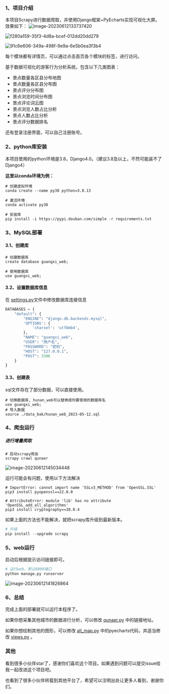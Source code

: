 ### 1、项目介绍

本项目Scrapy进行数据爬取，并使用Django框架+PyEcharts实现可视化大屏。效果如下：
![image-20230612133737420](./README.assets/image-20230612133737420.png)

![f280a159-35f3-4d8a-bcef-012dd20dd279](./README.assets/f280a159-35f3-4d8a-bcef-012dd20dd279.png)

![91c6e606-349a-498f-9e9a-6e5b0ea3f3b4](./README.assets/91c6e606-349a-498f-9e9a-6e5b0ea3f3b4.png)

每个模块都有详情页，可以通过点击首页各个模块的标签，进行访问。

基于数据可视化的游客行为分析系统，包含以下几类图表：

- 景点数量各区县分布地图
- 景点数量各区县分布图
- 景点评分分布图
- 景点浏览时间分布图
- 景点评论词云图
- 景点浏览人数占比分析
- 景点人数占比分析
- 景点评分数据排名

还有登录注册界面，可以自己注册账号。

### 2、python库安装

本项目使用的python环境是3.8，Django4.0。（建议3.8及以上，不然可能装不了Django4）

**这里以conda环境为例：**

```shell
# 创建虚拟环境
conda create --name py38 python=3.8.13
 
# 激活环境
conda activate py38

# 安装库
pip install -i https://pypi.douban.com/simple -r requirements.txt
```



### 3、MySQL部署

#### 3.1、创建库

```shell
# 创建数据库
create database guangxi_web;
 
# 使用数据库
use guangxi_web;
```



#### 3.2、设置数据库信息

在 [settings.py](guangxi_web/settings.py)文件中修改数据库连接信息

```python
DATABASES = {
    "default": {
        "ENGINE": "django.db.backends.mysql",
        'OPTIONS': {
            'charset': 'utf8mb4',
        },
        "NAME": "guangxi_web",
        "USER": "用户名",
        "PASSWORD": "密码",
        "HOST": "127.0.0.1",
        "POST": 3306
    }
}
```



#### 3.3、创建表

sql文件存在了部分数据，可以直接使用。

```shell
# 切换数据库, hunan_web可以替换成你要使用的数据库名
use guangxi_web;
# 导入数据
source ./data_bak/hunan_web_2023-05-12.sql
```



### 4、爬虫运行

##### 进行增量爬取

```shell
# 启动scrapy爬虫
scrapy crawl qunaer
```

![image-20230612145034448](./README.assets/image-20230612145034448.png)



运行可能会有问题，使用以下方法解决

```shell
# ImportError: cannot import name 'SSLv3_METHOD' from 'OpenSSL.SSL'
pip3 install pyopenssl==22.0.0
 
# AttributeError: module 'lib' has no attribute 'OpenSSL_add_all_algorithms'
pip3 install cryptography==38.0.4
```



如果上面的方法也不能解决，就把scrapy库升级到最新版本。

```python
# 升级
pip install --upgrade scrapy
```



### 5、web运行

启动后根据提示访问链接即可。

```python
# 运行web，默认8000端口
python manage.py runserver
```

![image-20230612141826864](./README.assets/image-20230612141826864.png)



### 6、总结

完成上面的部署就可以运行本程序了。

如果你想采集其他城市的数据进行分析，可以修改 [qunaer.py](spider_qunaer/spiders/qunaer.py) 中的链接地址。

如果你想绘制其他的图形，可以修改 [all_map.py](mainapp/utils/all_map.py) 中的pyecharts代码，并适当修改 [views.py](mainapp/views.py) 。




### 其他

看到很多小伙伴star了，感谢你们喜欢这个项目。如果遇到问题可以提交issue给我一起改进这个项目吧。

也看到了很多小伙伴转载到其他平台了，希望可以注明出处让更多人看到，谢谢你们。
